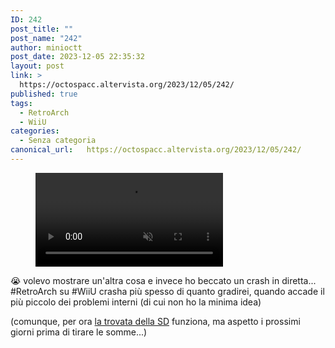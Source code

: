 ```yaml
---
ID: 242
post_title: ""
post_name: "242"
author: minioctt
post_date: 2023-12-05 22:35:32
layout: post
link: >
  https://octospacc.altervista.org/2023/12/05/242/
published: true
tags:
  - RetroArch
  - WiiU
categories:
  - Senza categoria
canonical_url:   https://octospacc.altervista.org/2023/12/05/242/
---
```

<!-- wp:video {"id":246} -->
<figure class="wp-block-video"><video controls muted src="{{site.cdnurl}}/assets/uploads/2023/12/wp-1701812467542.mp4"></video></figure>
<!-- /wp:video -->

<!-- wp:paragraph -->
<p></p>
<!-- /wp:paragraph -->

<!-- wp:paragraph -->
<p>😭 volevo mostrare un'altra cosa e invece ho beccato un crash in diretta... #RetroArch su #WiiU crasha più spesso di quanto gradirei, quando accade il più piccolo dei problemi interni (di cui non ho la minima idea)</p>
<!-- /wp:paragraph -->

<!-- wp:paragraph -->
<p>(comunque, per ora <a href="https://octospacc.altervista.org/2023/12/05/237/">la trovata della SD</a> funziona, ma aspetto i prossimi giorni prima di tirare le somme...)</p>
<!-- /wp:paragraph -->
